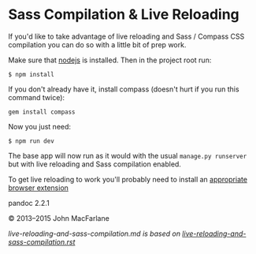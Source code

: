 Sass Compilation & Live Reloading
=================================

If you\'d like to take advantage of live reloading and Sass / Compass
CSS compilation you can do so with a little bit of prep work.

Make sure that [nodejs] is installed. Then in the project root run:

    $ npm install

If you don\'t already have it, install compass (doesn\'t hurt if you run
this command twice):

    gem install compass

Now you just need:

    $ npm run dev

The base app will now run as it would with the usual
`manage.py runserver` but with live reloading and Sass compilation
enabled.

To get live reloading to work you\'ll probably need to install an
[appropriate browser extension]

  [nodejs]: http://nodejs.org/download/
  [appropriate browser extension]: http://livereload.com/extensions/
pandoc 2.2.1

© 2013–2015 John MacFarlane

*live-reloading-and-sass-compilation.md is based on [live-reloading-and-sass-compilation.rst](http://cookiecutter-django.readthedocs.io/en/latest/live-reloading-and-sass-compilation.html)*

